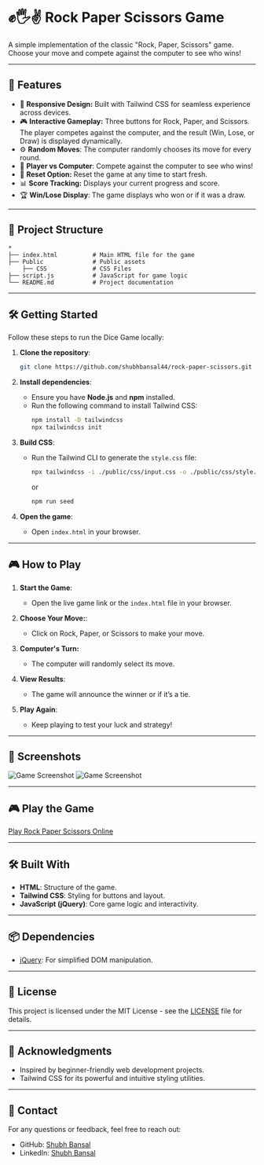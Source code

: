 # ✊🖐✌ Rock Paper Scissors Game

A simple implementation of the classic "Rock, Paper, Scissors" game. Choose your move and compete against the computer to see who wins!

---

## 📝 Features

- 🎨 **Responsive Design:** Built with Tailwind CSS for seamless experience across devices.
- 🎮 **Interactive Gameplay:** Three buttons for Rock, Paper, and Scissors. The player competes against the computer, and the result (Win, Lose, or Draw) is displayed dynamically.
- ⚙️ **Random Moves**: The computer randomly chooses its move for every round.
- 🤖 **Player vs Computer**: Compete against the computer to see who wins!
- 🔁 **Reset Option:** Reset the game at any time to start fresh.
- 📊 **Score Tracking:** Displays your current progress and score.
- 🏆 **Win/Lose Display**: The game displays who won or if it was a draw.

---

## 📂 Project Structure

```
*
├── index.html          # Main HTML file for the game
├── Public              # Public assets
    ├── CSS             # CSS Files
├── script.js           # JavaScript for game logic
└── README.md           # Project documentation
```

---

## 🛠 Getting Started

Follow these steps to run the Dice Game locally:

1. **Clone the repository**:
   ```bash
   git clone https://github.com/shubhbansal44/rock-paper-scissors.git
   ```

2. **Install dependencies**:
   - Ensure you have **Node.js** and **npm** installed.
   - Run the following command to install Tailwind CSS:
     ```bash
     npm install -D tailwindcss
     npx tailwindcss init
     ```

3. **Build CSS**:
   - Run the Tailwind CLI to generate the `style.css` file:
     ```bash
     npx tailwindcss -i ./public/css/input.css -o ./public/css/style.css --watch
     ```
     or
     ```bash
     npm run seed
     ```

4. **Open the game**:
   - Open `index.html` in your browser.

---

## 🎮 How to Play

1. **Start the Game**:
   - Open the live game link or the `index.html` file in your browser.

2. **Choose Your Move:**:
   - Click on Rock, Paper, or Scissors to make your move.

3. **Computer's Turn:** 
   - The computer will randomly select its move.

3. **View Results**:
   - The game will announce the winner or if it’s a tie.

4. **Play Again**:
   - Keep playing to test your luck and strategy!

---

## 📸 Screenshots

![Game Screenshot](https://github.com/user-attachments/assets/4bc74cd3-a08e-4a98-8031-5be71f8b5f70)
![Game Screenshot](https://github.com/user-attachments/assets/731a78d8-973a-40cc-8455-931dc5f69696)

---

## 🎮 Play the Game

[Play Rock Paper Scissors Online](https://shubhbansal44.github.io/Rock-Paper-Scissors/)

---

## 🛠️ Built With

- **HTML**: Structure of the game.
- **Tailwind CSS**: Styling for buttons and layout.
- **JavaScript (jQuery)**: Core game logic and interactivity.

---

## 📦 Dependencies

- [jQuery](https://jquery.com/): For simplified DOM manipulation.

---

## 📄 License

This project is licensed under the MIT License - see the [LICENSE](LICENSE) file for details.

---

## 🌟 Acknowledgments

- Inspired by beginner-friendly web development projects.
- Tailwind CSS for its powerful and intuitive styling utilities.

---

## 📧 Contact

For any questions or feedback, feel free to reach out:

- GitHub: [Shubh Bansal](https://github.com/shubhbansal44)
- LinkedIn: [Shubh Bansal](https://www.linkedin.com/in/shubh-bansal-4907902aa)